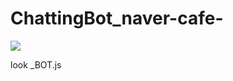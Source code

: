 # ChattingBot_naver-cafe-
<img src="http://imgur.com/e9be5115-3562-4635-88d1-2938c4419fcf">

look _BOT.js
